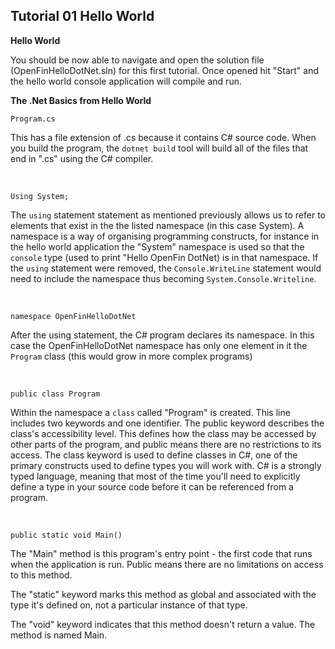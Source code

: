 
## Tutorial 01 Hello World


**Hello World**

You should be now able to navigate and open the solution file (OpenFinHelloDotNet.sln) for this first tutorial. Once opened hit "Start" and the hello world console application will compile and run.

**The .Net Basics from Hello World**

```
Program.cs
``` 

 This has a file extension of .cs because it contains  C# source code.  When you build the program, the `dotnet build` tool will build all of the files that end in ".cs" using the C# compiler.

&nbsp;
```
Using System;
```

 The `using` statement statement as mentioned previously allows us to refer to elements that exist in the the listed namespace (in this case System).  A namespace is a way of organising programming constructs, for instance in the hello world application the "System" namespace is used so that the `console` type (used to print "Hello OpenFin DotNet) is in that namespace. If the `using` statement were removed, the `Console.WriteLine` statement would need to include the namespace thus becoming `System.Console.Writeline`.

&nbsp;

```
namespace OpenFinHelloDotNet
```
After the using statement, the C# program declares its namespace.  In this case the OpenFinHelloDotNet namespace has only one element in it the `Program` class (this would grow in more complex programs)

&nbsp;

```
public class Program
```
Within the namespace a `class` called "Program" is created. This line includes two keywords and one identifier. The public keyword describes the class's accessibility level. This defines how the class may be accessed by other parts of the program, and public means there are no restrictions to its access. The class keyword is used to define classes in C#, one of the primary constructs used to define types you will work with. C# is a strongly typed language, meaning that most of the time you'll need to explicitly define a type in your source code before it can be referenced from a program.

&nbsp;

```
public static void Main()
```
The "Main" method is this program's entry point - the first code that runs when the application is run. Public means there are no limitations on access to this method.

The "static" keyword marks this method as global and associated with the type it's defined on, not a particular instance of that type. 

The "void" keyword indicates that this method doesn't return a value. The method is named Main.
